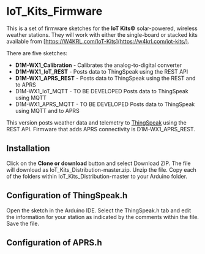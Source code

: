# IoT_Kits_Firmware
This is a set of firmware sketches for the **IoT Kits©** solar-powered, wireless weather stations. They will work with either the single-board or stacked kits available from [https://W4KRL.com/IoT-Kits](https://w4krl.com/iot-kits/).

There are five sketches:
- **D1M-WX1_Calibration** - Calibrates the analog-to-digital converter
- **D1M-WX1_IoT_REST** - Posts data to ThingSpeak using the REST API
- **D1M-WX1_APRS_REST** - Posts data to ThingSpeak using the REST and to APRS
- D1M-WX1_IoT_MQTT - TO BE DEVELOPED Posts data to ThingSpeak using MQTT
- D1M-WX1_APRS_MQTT - TO BE DEVELOPED Posts data to ThingSpeak using MQTT and to APRS

This version posts weather data and telemetry to [ThingSpeak](http://www.thingspeak.com) using the REST API. Firmware that adds APRS connectivity is D1M-WX1_APRS_REST. 
## Installation
Click on the **Clone or download** button and select Download ZIP. The file will download as IoT_Kits_Distribution-master.zip. Unzip the file. Copy each of the folders within IoT_Kits_Distribution-master to your Arduino folder.
## Configuration of ThingSpeak.h
Open the sketch in the Arduino IDE. Select the ThingSpeak.h tab and edit the information for your station as indicated by the comments within the file. Save the file.
## Configuration of APRS.h

